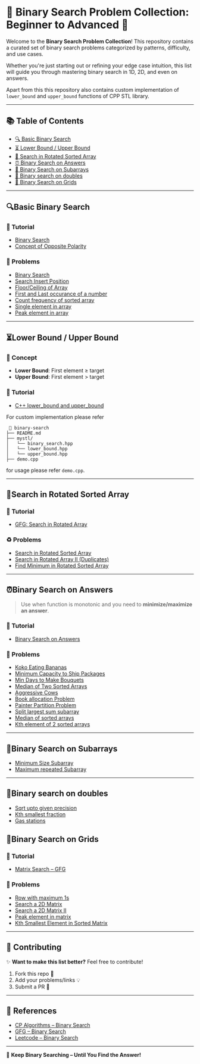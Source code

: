 # 🎯 Binary Search Problem Collection: Beginner to Advanced 🚀

Welcome to the **Binary Search Problem Collection**! This repository contains a curated set of binary search problems categorized by patterns, difficulty, and use cases.

Whether you're just starting out or refining your edge case intuition, this list will guide you through mastering binary search in 1D, 2D, and even on answers.

Apart from this this repository also contains custom implementation of `lower_bound` and `upper_bound` functions of CPP STL library.

---

## 📚 Table of Contents

- [🔍 Basic Binary Search](#basic-binary-search)
- [⏳ Lower Bound / Upper Bound](#lower-bound--upper-bound)
- [🧬 Search in Rotated Sorted Array](#search-in-rotated-sorted-array)
- [⏰ Binary Search on Answers](#binary-search-on-answers)
- [🧰 Binary Search on Subarrays](#binary-search-on-subarrays)
- [🔑 Binary search on doubles](#binary-search-on-doubles)
- [🧱 Binary Search on Grids](#binary-search-on-grids)

---

## 🔍Basic Binary Search

### 📘 Tutorial  
- [Binary Search](https://cp-algorithms.com/num_methods/binary_search.html)
- [Concept of Opposite Polarity](https://www.geeksforgeeks.org/understanding-opposite-polarity-concept-in-binary-search/)

### 🧭 Problems  
- [Binary Search](https://leetcode.com/problems/binary-search/description/)
- [Search Insert Position](https://leetcode.com/problems/search-insert-position/)
- [Floor/Ceiling of Array](https://www.geeksforgeeks.org/problems/floor-in-a-sorted-array-1587115620/1)
- [First and Last occurance of a number](https://leetcode.com/problems/find-first-and-last-position-of-element-in-sorted-array)
- [Count frequency of sorted array](https://www.geeksforgeeks.org/count-number-of-occurrences-or-frequency-in-a-sorted-array/)
- [Single element in array](https://leetcode.com/problems/single-element-in-a-sorted-array/description/)
- [Peak element in array](https://leetcode.com/problems/find-peak-element/description/)

---

## ⏳Lower Bound / Upper Bound

### 🧠 Concept  
- **Lower Bound**: First element ≥ target  
- **Upper Bound**: First element > target

### 📘 Tutorial  
- [C++ lower_bound and upper_bound](https://www.geeksforgeeks.org/upper_bound-lower_bound-STL/)

For custom implementation please refer

```
 📁 binary-search      
├── README.md                
├── mystl/               
│   └── binary_search.hpp
│   └── lower_bound.hpp
│   └── upper_bound.hpp
├── demo.cpp

```
for usage please refer `demo.cpp`.


---

## 🧬Search in Rotated Sorted Array

### 📘 Tutorial  
- [GFG: Search in Rotated Array](https://www.geeksforgeeks.org/search-an-element-in-a-sorted-and-pivoted-array/)

### ♻️ Problems  
- [Search in Rotated Sorted Array](https://leetcode.com/problems/search-in-rotated-sorted-array/description)
- [Search in Rotated Array II (Duplicates)](https://leetcode.com/problems/search-in-rotated-sorted-array-ii/)
- [Find Minimum in Rotated Sorted Array](https://leetcode.com/problems/find-minimum-in-rotated-sorted-array/description/)
  
---

## ⏰Binary Search on Answers

> Use when function is monotonic and you need to **minimize/maximize an answer**.

### 📘 Tutorial  
- [Binary Search on Answers](https://leetcode.com/discuss/post/3725477/binary-search-on-answer-koko-type-by-sam-a350/)

### 🧱 Problems  
- [Koko Eating Bananas](https://leetcode.com/problems/koko-eating-bananas/description/)
- [Minimum Capacity to Ship Packages](https://leetcode.com/problems/capacity-to-ship-packages-within-d-days/description/)
- [Min Days to Make Bouquets](https://leetcode.com/problems/minimum-number-of-days-to-make-m-bouquets/description/)
- [Median of Two Sorted Arrays](https://leetcode.com/problems/median-of-two-sorted-arrays/)
- [Aggressive Cows](https://www.spoj.com/problems/AGGRCOW/)
- [Book allocation Problem](https://www.geeksforgeeks.org/problems/allocate-minimum-number-of-pages0937/1)
- [Painter Partition Problem](https://www.geeksforgeeks.org/painters-partition-problem/)
- [Split largest sum subarray](https://leetcode.com/problems/split-array-largest-sum/description/)
- [Median of sorted arrays](https://leetcode.com/problems/median-of-two-sorted-arrays)
- [Kth element of 2 sorted arrays](https://www.geeksforgeeks.org/problems/k-th-element-of-two-sorted-array1317/1)


---

## 🧰Binary Search on Subarrays
- [Minimum Size Subarray](https://leetcode.com/problems/minimum-size-subarray-sum)
- [Maximum repeated Subarray](https://leetcode.com/problems/maximum-length-of-repeated-subarray)

---

## 🔑Binary search on doubles
- [Sqrt upto given precision](https://www.geeksforgeeks.org/find-square-root-number-upto-given-precision-using-binary-search/)
- [Kth smallest fraction](https://leetcode.com/problems/k-th-smallest-prime-fraction)
- [Gas stations](https://leetcode.com/problems/minimize-max-distance-to-gas-station/description/)

  
## 🧱Binary Search on Grids

### 📘 Tutorial  
- [Matrix Search – GFG](https://www.geeksforgeeks.org/search-in-row-wise-and-column-wise-sorted-matrix/)

### 💼 Problems  
- [Row with maximum 1s](https://www.geeksforgeeks.org/find-the-row-with-maximum-number-1s/)
- [Search a 2D Matrix](https://leetcode.com/problems/search-a-2d-matrix)
- [Search a 2D Matrix II](https://leetcode.com/problems/search-a-2d-matrix-ii)
- [Peak element in matrix](https://leetcode.com/problems/find-a-peak-element-ii/description/)
- [Kth Smallest Element in Sorted Matrix](https://leetcode.com/problems/kth-smallest-element-in-a-sorted-matrix/)

---


## 💬 Contributing

✨ **Want to make this list better?** Feel free to contribute!

1. Fork this repo 🍴  
2. Add your problems/links 💡  
3. Submit a PR 🔁

---

## 🔗 References

- [CP Algorithms – Binary Search](https://cp-algorithms.com/search.html)
- [GFG – Binary Search](https://www.geeksforgeeks.org/binary-search/)
- [Leetcode – Binary Search](https://leetcode.com/tag/binary-search/)

---

🚀 **Keep Binary Searching – Until You Find the Answer!**
